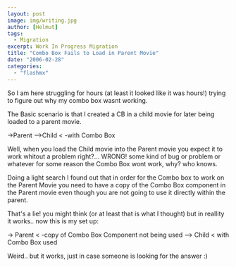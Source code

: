 ```yaml
---
layout: post
image: img/writing.jpg
author: [Helmut]
tags:
  - Migration
excerpt: Work In Progress Migration
title: "Combo Box Fails to Load in Parent Movie"
date: "2006-02-28"
categories: 
  - "flashmx"
---
```


So I am here struggling for hours (at least it looked like it was hours!) trying to figure out why my combo box wasnt working.

The Basic scenario is that I created a CB in a child movie for later being loaded to a parent movie.

\->Parent -->Child < -with Combo Box

Well, when you load the Child movie into the Parent movie you expect it to work whitout a problem right?... WRONG! some kind of bug or problem or whatever for some reason the Combo Box wont work, why? who knows.

Doing a light search I found out that in order for the Combo box to work on the Parent Movie you need to have a copy of the Combo Box component in the Parent movie even though you are not going to use it directly within the parent.

That's a lie! you might think (or at least that is what I thought) but in reallity it works.. now this is my set up:

\-> Parent < -copy of Combo Box Component not being used --> Child < with Combo Box used

Weird.. but it works, just in case someone is looking for the answer :)
